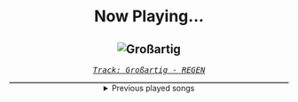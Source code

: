 <div align="center"> 
<h1>Now Playing...</h1>

![Großartig](https://i.scdn.co/image/ab67616d00001e025193da529cfeea4545df4c1d)
--
_<samp><a href="https://open.spotify.com/track/2dbXDbcqfIREx8npGAp84g">Track: Großartig - REGEN</a></samp>_

<div style="border: 1px #4B5054 solid"></div>
<details>
  <summary>
    Previous played songs
  </summary>
  <table>
    <thead>
      <tr>
        <th>
          Artist
        </th>
        <th>
          Song
        </th>
        <th>
          Link
        </th>
      </tr>
    </thead>
    <tbody>
      <tr><td>REGEN</td><td>Großartig</td><td><a href="https://open.spotify.com/track/2dbXDbcqfIREx8npGAp84g">https://open.spotify.com/track/2dbXDbcqfIREx8npGAp84g</a></td></tr><tr><td>REGEN</td><td>Angst</td><td><a href="https://open.spotify.com/track/2yNJAl2dh2jYRMsl5JfsRr">https://open.spotify.com/track/2yNJAl2dh2jYRMsl5JfsRr</a></td></tr><tr><td>REGEN</td><td>Geltungsdrang</td><td><a href="https://open.spotify.com/track/505SCF1M9caDL0orc8TziE">https://open.spotify.com/track/505SCF1M9caDL0orc8TziE</a></td></tr><tr><td>Morgana</td><td>Schwarm</td><td><a href="https://open.spotify.com/track/3KiANrzozsktALYFjS3SnN">https://open.spotify.com/track/3KiANrzozsktALYFjS3SnN</a></td></tr><tr><td>稲葉曇</td><td>電気予報 (feat. 初音ミク)</td><td><a href="https://open.spotify.com/track/35sayLCpOsy7aCAp8sppG1">https://open.spotify.com/track/35sayLCpOsy7aCAp8sppG1</a></td></tr><tr><td>DECO*27</td><td>ボルテッカー</td><td><a href="https://open.spotify.com/track/4gxNIT5mQRjZ1jzePsF3Ud">https://open.spotify.com/track/4gxNIT5mQRjZ1jzePsF3Ud</a></td></tr><tr><td>Mitchie M</td><td>ミライどんなだろう (feat. 初音ミク)</td><td><a href="https://open.spotify.com/track/5Yi76YNCI6gav37aKqZugz">https://open.spotify.com/track/5Yi76YNCI6gav37aKqZugz</a></td></tr><tr><td>稲葉曇</td><td>電気予報 (feat. 初音ミク)</td><td><a href="https://open.spotify.com/track/35sayLCpOsy7aCAp8sppG1">https://open.spotify.com/track/35sayLCpOsy7aCAp8sppG1</a></td></tr><tr><td>DECO*27</td><td>ボルテッカー</td><td><a href="https://open.spotify.com/track/4gxNIT5mQRjZ1jzePsF3Ud">https://open.spotify.com/track/4gxNIT5mQRjZ1jzePsF3Ud</a></td></tr><tr><td>cosMo@Bousou-P</td><td>戦闘！初音ミク (feat. 初音ミク)</td><td><a href="https://open.spotify.com/track/2OaTodbYBeJro9FArdCCeG">https://open.spotify.com/track/2OaTodbYBeJro9FArdCCeG</a></td></tr><tr><td>PinocchioP</td><td>ポケットのモンスター (feat. 初音ミク)</td><td><a href="https://open.spotify.com/track/164JMtlCerJvMQPSDi5GDb">https://open.spotify.com/track/164JMtlCerJvMQPSDi5GDb</a></td></tr><tr><td>Mitchie M</td><td>ミライどんなだろう (feat. 初音ミク)</td><td><a href="https://open.spotify.com/track/5Yi76YNCI6gav37aKqZugz">https://open.spotify.com/track/5Yi76YNCI6gav37aKqZugz</a></td></tr><tr><td>稲葉曇</td><td>電気予報 (feat. 初音ミク)</td><td><a href="https://open.spotify.com/track/35sayLCpOsy7aCAp8sppG1">https://open.spotify.com/track/35sayLCpOsy7aCAp8sppG1</a></td></tr><tr><td>DECO*27</td><td>ボルテッカー</td><td><a href="https://open.spotify.com/track/4gxNIT5mQRjZ1jzePsF3Ud">https://open.spotify.com/track/4gxNIT5mQRjZ1jzePsF3Ud</a></td></tr><tr><td>Galleons</td><td>Casadastra</td><td><a href="https://open.spotify.com/track/0hCDlmjLNv44okwv2CnNLr">https://open.spotify.com/track/0hCDlmjLNv44okwv2CnNLr</a></td></tr><tr><td>Galleons</td><td>Casadastra</td><td><a href="https://open.spotify.com/track/0hCDlmjLNv44okwv2CnNLr">https://open.spotify.com/track/0hCDlmjLNv44okwv2CnNLr</a></td></tr><tr><td>Galleons</td><td>Casadastra</td><td><a href="https://open.spotify.com/track/0hCDlmjLNv44okwv2CnNLr">https://open.spotify.com/track/0hCDlmjLNv44okwv2CnNLr</a></td></tr><tr><td>Galleons</td><td>Casadastra</td><td><a href="https://open.spotify.com/track/0hCDlmjLNv44okwv2CnNLr">https://open.spotify.com/track/0hCDlmjLNv44okwv2CnNLr</a></td></tr><tr><td>Morgana</td><td>Schwarm</td><td><a href="https://open.spotify.com/track/3KiANrzozsktALYFjS3SnN">https://open.spotify.com/track/3KiANrzozsktALYFjS3SnN</a></td></tr><tr><td>REGEN</td><td>SCHWIMM</td><td><a href="https://open.spotify.com/track/51TUeSMAYms2jGzBeeYzSN">https://open.spotify.com/track/51TUeSMAYms2jGzBeeYzSN</a></td></tr>
    </tbody>
  </table>
</details>

</div>
